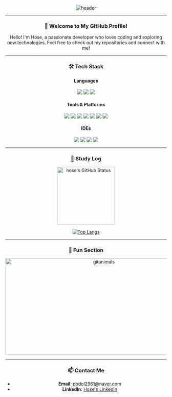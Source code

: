 <div align="center"> 

![header](https://capsule-render.vercel.app/api?type=cylinder&color=000000&height=150&section=header&text=Hose&fontColor=ffffff&fontSize=70&animation=fadeIn&fontAlignY=55&desc=%20&descAlignY=62&descAlign=62)

---

### 👋 Welcome to My GitHub Profile!

Hello! I'm Hose, a passionate developer who loves coding and exploring new technologies. Feel free to check out my repositories and connect with me!

---

### 🛠️ Tech Stack

<div align="center">
  
#### Languages
<img src="https://img.shields.io/badge/python-3776AB?style=for-the-badge&logo=python&logoColor=white">
<img src="https://img.shields.io/badge/Java-007396?style=for-the-badge&logo=java&logoColor=white">
<img src="https://img.shields.io/badge/C++-00599C?style=for-the-badge&logo=cplusplus&logoColor=white">

#### Tools & Platforms
<img src="https://img.shields.io/badge/docker-2496ED?style=for-the-badge&logo=docker&logoColor=white">
<img src="https://img.shields.io/badge/kubernetes-326CE5?style=for-the-badge&logo=kubernetes&logoColor=white">
<img src="https://img.shields.io/badge/AmazonAWS-232F3E?style=for-the-badge&logo=amazonaws&logoColor=white">
<img src="https://img.shields.io/badge/MySQL-4479A1?style=for-the-badge&logo=mysql&logoColor=white">
<img src ="https://img.shields.io/badge/Linux-FCC624?style=for-the-badge&logo=linux&logoColor=black">
<img src ="https://img.shields.io/badge/ansible-EE0000?style=for-the-badge&logo=ansible&logoColor=black">
<img src ="https://img.shields.io/badge/terraform-844FBA?style=for-the-badge&logo=terraform&logoColor=black">

#### IDEs
<img src="https://img.shields.io/badge/IntelliJ%20IDEA-000000?style=for-the-badge&logo=intellijidea&logoColor=white">
<img src="https://img.shields.io/badge/VSCode-007ACC?style=for-the-badge&logo=visualstudiocode&logoColor=white">
<img src="https://img.shields.io/badge/Eclipse-2C2255?style=for-the-badge&logo=eclipseide&logoColor=white">
<img src="https://img.shields.io/badge/vmware-607078?style=for-the-badge&logo=vmware&logoColor=white">
  
</div>

---

### 📝 Study Log

<div align="center">
<a href="https://github.com/hosekwak">
  <img align="center" style="height:180px" src="https://github-readme-stats.vercel.app/api?username=hosekwak&show_icons=true&include_all_commits=true&hide_border=true&bg_color=30,000000,ffffff&title_color=fff&text_color=fff&icon_color=fff" alt="hose's GitHub Status" />
</a>

[![Top Langs](https://github-readme-stats.vercel.app/api/top-langs/?username=hosekwak&layout=compact&theme=graywhite)](https://github.com/anuraghazra/github-readme-stats)

</div>

---

### 🎉 Fun Section

<a href="https://www.gitanimals.org/">
      <img
        src="https://render.gitanimals.org/guilds/669361584026746551/draw"
        width="600"
        height="300"
        alt="gitanimals"
      />
    </a>

---

### 📫 Contact Me
- **Email**: [podol2961@naver.com](mailto:podol2961@naver.com)
- **LinkedIn**: [Hose's LinkedIn](https://linkedin.com/in/hose)
  
</div>
